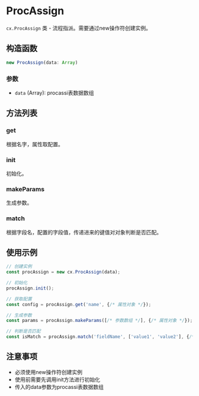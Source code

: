 # ProcAssign

`cx.ProcAssign` 类 - 流程指派。需要通过new操作符创建实例。

## 构造函数

```javascript
new ProcAssign(data: Array)
```

### 参数
- `data` (Array): procassi表数据数组

## 方法列表

### get
根据名字，属性取配置。

### init
初始化。

### makeParams
生成参数。

### match
根据字段名，配置的字段值，传递进来的键值对对象判断是否匹配。

## 使用示例

```javascript
// 创建实例
const procAssign = new cx.ProcAssign(data);

// 初始化
procAssign.init();

// 获取配置
const config = procAssign.get('name', {/* 属性对象 */});

// 生成参数
const params = procAssign.makeParams([/* 参数数组 */], {/* 属性对象 */});

// 判断是否匹配
const isMatch = procAssign.match('fieldName', ['value1', 'value2'], {/* 属性对象 */});
```

## 注意事项

- 必须使用new操作符创建实例
- 使用前需要先调用init方法进行初始化
- 传入的data参数为procassi表数据数组 